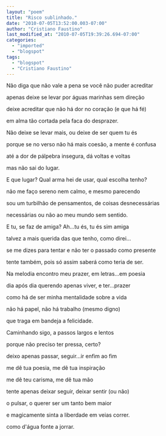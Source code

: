 ```yaml
---
layout: "poem"
title: "Risco sublinhado."
date: "2010-07-05T13:52:00.003-07:00"
author: "Cristiano Faustino"
last_modified_at: "2010-07-05T19:39:26.694-07:00"
categories:
  - "imported"
  - "blogspot"
tags:
  - "blogspot"
  - "Cristiano Faustino"
---
```


Não diga que não vale a pena se você não puder acreditar

apenas deixe se levar por águas marinhas sem direção

deixe acreditar que não há dor no coração (e que há fé)

em alma tão cortada pela faca do desprazer.

Não deixe se levar mais, ou deixe de ser quem tu és

porque se no verso não há mais coesão, a mente é confusa

até a dor de pálpebra insegura, dá voltas e voltas

mas não sai do lugar.

E que lugar? Qual arma hei de usar, qual escolha tenho?

não me faço sereno nem calmo, e mesmo parecendo

sou um turbilhão de pensamentos, de coisas desnecessárias

necessárias ou não ao meu mundo sem sentido.

E tu, se faz de amiga? Ah...tu és, tu és sim amiga

talvez a mais querida das que tenho, como direi...

se me dizes para tentar e não ter o passado como presente

tente também, pois só assim saberá como teria de ser.

Na melodia encontro meu prazer, em letras...em poesia

dia após dia querendo apenas viver, e ter...prazer

como há de ser minha mentalidade sobre a vida

não há papel, não há trabalho (mesmo digno)

que traga em bandeja a felicidade.

Caminhando sigo, a passos largos e lentos

porque não preciso ter pressa, certo?

deixo apenas passar, seguir...ir enfim ao fim

me dê tua poesia, me dê tua inspiração

me dê teu carisma, me dê tua mão

tente apenas deixar seguir, deixar sentir (ou não)

o pulsar, o querer ser um tanto bem maior

e magicamente sinta a liberdade em veias correr.

como d'água fonte a jorrar.